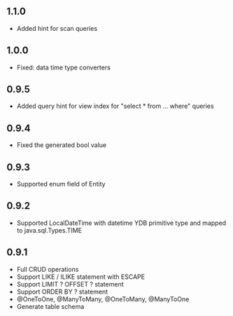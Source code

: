 ## 1.1.0 ##

- Added hint for scan queries

## 1.0.0 ##

- Fixed: data time type converters

## 0.9.5 ##

- Added query hint for view index for "select * from ... where" queries

## 0.9.4 ##

- Fixed the generated bool value

## 0.9.3 ##

- Supported enum field of Entity

## 0.9.2 ##

- Supported LocalDateTime with datetime YDB primitive type and mapped to java.sql.Types.TIME

## 0.9.1 ##

- Full CRUD operations
- Support LIKE / ILIKE statement with ESCAPE
- Support LIMIT ? OFFSET ? statement
- Support ORDER BY ? statement
- @OneToOne, @ManyToMany, @OneToMany, @ManyToOne
- Generate table schema